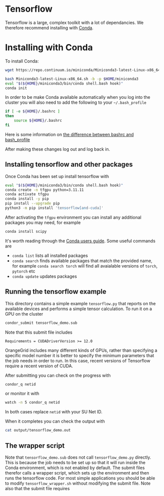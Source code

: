 # Tensorflow

Tensorflow is a large, complex toolkit with a lot of dependancies.  We therefore recommend 
installing with [Conda](https://docs.conda.io/en/latest/).


# Installing with Conda

To install Conda:

```bash
wget https://repo.continuum.io/miniconda/Miniconda3-latest-Linux-x86_64.sh

bash Miniconda3-latest-Linux-x86_64.sh -b -p $HOME/miniconda3
eval "$(${HOME}/miniconda3/bin/conda shell.bash hook)"
conda init
```

In order to be make Conda available automatically when you log into the cluster
you will also need to add the following to your `~/.bash_profile`

```bash
if [ -e ${HOME}/.bashrc ]
then
    source ${HOME}/.bashrc
fi
```

Here is some information on
[the difference between bashrc and bash_profile](https://linuxize.com/post/bashrc-vs-bash-profile/)


After making these changes log out and log back in.


## Installing tensorflow and other packages

Once Conda has been set up install tensorflow with

```bash
eval "$(${HOME}/miniconda3/bin/conda shell.bash hook)"
conda create -n tfgpu python=3.11.11
conda activate tfgpu
conda install -y pip
pip install --upgrade pip
python3 -m pip install 'tensorflow[and-cuda]'
```

After activating the `tfgpu`  environment you can install any additional packages you
may need, for example

```bash
conda install scipy 
```

It's worth reading through the
[Conda users guide](https://docs.conda.io/projects/conda/en/latest/user-guide/index.html).  Some useful commands are

  * `conda list` lists all installed packages
  * `conda search` finds available packages that match the provided name, for
    example `conda search torch` will find all avaialable versions of `torch`,
    `pytorch` etc
  * `conda update` updates packages


## Running the tensorflow example

This directory contains a simple example `tensorflow.py` that reports on the available devices
and performs a simple tensor calculation.  To run it on a GPU on the cluster


```bash
condor_submit tensorflow_demo.sub
```

Note that this submit file includes

```
Requirements = CUDADriverVersion >= 12.0
```

OrangeGrid includes many different kinds of GPUs, rather than specifying a 
specific model number it is better to specify the minimum parameters that 
the job needs in order to run.  In this case, recent versions of Tensorflow
require a recent version of CUDA.

After submitting you can check on the progress with

```bash
condor_q netid
```

or monitor it with

```bash
watch -n 5 condor_q netid
```

In both cases replace `netid` with your SU Net ID.

When it completes you can check the output with

```bash
cat output/tensorflow_demo.out
```

## The wrapper script

Note that `tensorflow_demo.sub` does not call `tensorflow_demo.py` directly.
This is because the job needs to be set up so that it will run inside the Conda
environment, which is not enabled by default.  The submit files therefor calls
a wrapper script, which sets up the environment and then runs the tensorflow
code.  For most simple applications you should be able to modify
`tensorflow_wrapper.sh` without modifying the submit file.  Note also that the 
submit file requires


